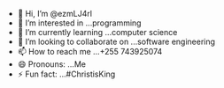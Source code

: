- 👋 Hi, I’m @ezmLJ4rl
- 👀 I’m interested in ...programming 
- 🌱 I’m currently learning ...computer science 
- 💞️ I’m looking to collaborate on ...software engineering 
- 📫 How to reach me ...+255 743925074
- 😄 Pronouns: ...Me
- ⚡ Fun fact: ...#ChristisKing

<!---
ezmLJ4rl/ezmLJ4rl is a ✨ special ✨ repository because its `README.md` (this file) appears on your GitHub profile.
You can click the Preview link to take a look at your changes.
--->
